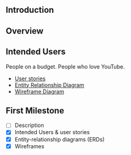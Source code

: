 ## Introduction

## Overview

## Intended Users

People on a budget. 
People who love YouTube.

* [User stories](docs/user-stories.md)
* [Entity Relationship Diagram](docs/erd.md)
* [Wireframe Diagram](docs/wireframe.md)

## First Milestone

* [ ] Description
* [x] Intended Users &amp; user stories
* [x] Entity-relationship diagrams (ERDs)
* [x] Wireframes
